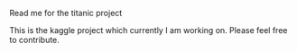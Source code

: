 Read me for the titanic project

This is the kaggle project which currently I am working on.
Please feel free to contribute.